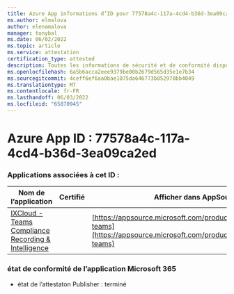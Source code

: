 ```yaml
---
title: Azure App informations d’ID pour 77578a4c-117a-4cd4-b36d-3ea09ca2ed
ms.author: elmalova
author: elenamalova
manager: tonybal
ms.date: 06/02/2022
ms.topic: article
ms.service: attestation
certification_type: attested
description: Toutes les informations de sécurité et de conformité disponibles pour 77578a4c-117a-4cd4-b36d-3ea09ca2ed.
ms.openlocfilehash: 6a5b6acca2eee9379be00b2679d565d35e1e7b34
ms.sourcegitcommit: 4ceff6ef6aa0bae1075da646773b852970bb4049
ms.translationtype: MT
ms.contentlocale: fr-FR
ms.lasthandoff: 06/03/2022
ms.locfileid: "65870945"
---
```

# <a name="azure-app-id-77578a4c-117a-4cd4-b36d-3ea09ca2eded"></a>Azure App ID : 77578a4c-117a-4cd4-b36d-3ea09ca2ed


### <a name="apps-associated-with-this-id"></a>Applications associées à cet ID :
| **Nom de l’application** | **Certifié** | **Afficher dans AppSource** |
|--------------|---------------|-----------------------|
| [IXCloud - Teams Compliance Recording &amp; Intelligence](../forward/numonix.nmx-teams.md) |  | [https://appsource.microsoft.com/product/office/numonix.nmx-teams](https://appsource.microsoft.com/product/office/numonix.nmx-teams) |

### <a name="microsoft-365-app-compliance-status"></a>état de conformité de l’application Microsoft 365
- état de l’attestaton Publisher : terminé
